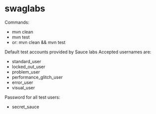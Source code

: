 # swaglabs

Commands:
- mvn clean
- mvn test
- or: mvn clean && mvn test

Default test accounts provided by Sauce labs
Accepted usernames are:
- standard_user
- locked_out_user
- problem_user
- performance_glitch_user
- error_user
- visual_user

Password for all test users:
- secret_sauce